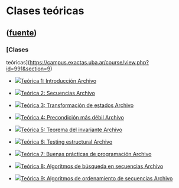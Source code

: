 # Clases teóricas
([fuente](https://campus.exactas.uba.ar/course/view.php?id=991&section=9))
---
### [Clases
teóricas](https://campus.exactas.uba.ar/course/view.php?id=991&section=9)

  - [![ ](https://campus.exactas.uba.ar/theme/image.php/aardvark/core/1524752928/f/pdf-24)Teórica 1: Introducción Archivo](https://campus.exactas.uba.ar/mod/resource/view.php?id=52681)

  - [![ ](https://campus.exactas.uba.ar/theme/image.php/aardvark/core/1524752928/f/pdf-24)Teórica 2: Secuencias Archivo](https://campus.exactas.uba.ar/mod/resource/view.php?id=52682)

  - [![ ](https://campus.exactas.uba.ar/theme/image.php/aardvark/core/1524752928/f/pdf-24)Teórica 3: Transformación de estados Archivo](https://campus.exactas.uba.ar/mod/resource/view.php?id=52683)

  - [![ ](https://campus.exactas.uba.ar/theme/image.php/aardvark/core/1524752928/f/pdf-24)Teórica 4: Precondición más débil Archivo](https://campus.exactas.uba.ar/mod/resource/view.php?id=52684)

  - [![ ](https://campus.exactas.uba.ar/theme/image.php/aardvark/core/1524752928/f/pdf-24)Teórica 5: Teorema del invariante Archivo](https://campus.exactas.uba.ar/mod/resource/view.php?id=52685)

  - [![ ](https://campus.exactas.uba.ar/theme/image.php/aardvark/core/1524752928/f/pdf-24)Teórica 6: Testing estructural Archivo](https://campus.exactas.uba.ar/mod/resource/view.php?id=52686)

  - [![ ](https://campus.exactas.uba.ar/theme/image.php/aardvark/core/1524752928/f/pdf-24)Teórica 7: Buenas prácticas de programación Archivo](https://campus.exactas.uba.ar/mod/resource/view.php?id=52687)

  - [![ ](https://campus.exactas.uba.ar/theme/image.php/aardvark/core/1524752928/f/pdf-24)Teórica 8: Algoritmos de búsqueda en secuencias Archivo](https://campus.exactas.uba.ar/mod/resource/view.php?id=52688)

  - [![ ](https://campus.exactas.uba.ar/theme/image.php/aardvark/core/1524752928/f/pdf-24)Teórica 9: Algoritmos de ordenamiento de secuencias Archivo](https://campus.exactas.uba.ar/mod/resource/view.php?id=52689)

